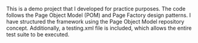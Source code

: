 This is a demo project that I developed for practice purposes. The code follows the Page Object Model (POM) and Page Factory design patterns. I have structured the framework using the Page Object Model repository concept. Additionally, a testing.xml file is included, which allows the entire test suite to be executed.
